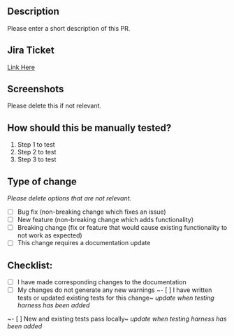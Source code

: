 ## Description
Please enter a short description of this PR.

## Jira Ticket
[Link Here](https://thewing.atlassian.net/)

## Screenshots
Please delete this if not relevant.

## How should this be manually tested?
1. Step 1 to test
2. Step 2 to test
3. Step 3 to test

## Type of change

_Please delete options that are not relevant._

- [ ] Bug fix (non-breaking change which fixes an issue)
- [ ] New feature (non-breaking change which adds functionality)
- [ ] Breaking change (fix or feature that would cause existing functionality to not work as expected)
- [ ] This change requires a documentation update

## Checklist:
- [ ] I have made corresponding changes to the documentation
- [ ] My changes do not generate any new warnings
~- [ ] I have written tests or updated existing tests for this change~ *update when testing harness has been added*

~- [ ] New and existing tests pass locally~ *update when testing harness has been added*


